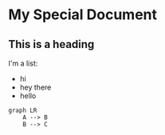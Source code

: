 # My Special Document

## This is a heading

I'm a list:
  - hi
  - hey there
  - hello

```mermaid
graph LR
    A --> B
    B --> C
```